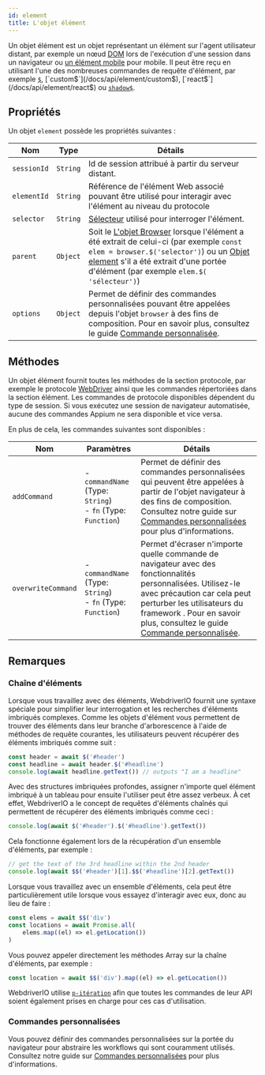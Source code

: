 ```yaml
---
id: element
title: L'objet élément
---
```


Un objet élément est un objet représentant un élément sur l'agent utilisateur distant, par exemple un nœud [DOM](https://developer.mozilla.org/en-US/docs/Web/API/Element) lors de l'exécution d'une session dans un navigateur ou [un élément mobile](https://developer.apple.com/documentation/swift/sequence/element) pour mobile. Il peut être reçu en utilisant l'une des nombreuses commandes de requête d'élément, par exemple [`$`](/docs/api/element/$), [`custom$`](/docs/api/element/custom$), [`react$`](/docs/api/element/react$) ou [`shadow$`](/docs/api/element/shadow$).

## Propriétés

Un objet `element` possède les propriétés suivantes :

| Nom         | Type     | Détails                                                                                                                                                                                                                                                             |
| ----------- | -------- | ------------------------------------------------------------------------------------------------------------------------------------------------------------------------------------------------------------------------------------------------------------------- |
| `sessionId` | `String` | Id de session attribué à partir du serveur distant.                                                                                                                                                                                                                 |
| `elementId` | `String` | Référence</a> de l'élément Web associé pouvant être utilisé pour interagir avec l'élément au niveau du protocole                                                                                                                                                    |
| `selector`  | `String` | [Sélecteur](/docs/selectors) utilisé pour interroger l'élément.                                                                                                                                                                                                     |
| `parent`    | `Object` | Soit le [L'objet Browser](/docs/api/browser) lorsque l'élément a été extrait de celui-ci (par exemple `const elem = browser.$('selector')`) ou un [Objet element](/docs/api/element) s'il a été extrait d'une portée d'élément (par exemple `elem.$( 'sélecteur')`) |
| `options`   | `Object` | Permet de définir des commandes personnalisées pouvant être appelées depuis l'objet `browser` à des fins de composition. Pour en savoir plus, consultez le guide [Commande personnalisée](/docs/customcommands).                                                    |

## Méthodes

Un objet élément fournit toutes les méthodes de la section protocole, par exemple le protocole [WebDriver](/docs/api/webdriver) ainsi que les commandes répertoriées dans la section élément. Les commandes de protocole disponibles dépendent du type de session. Si vous exécutez une session de navigateur automatisée, aucune des commandes Appium [](/docs/api/appium) ne sera disponible et vice versa.

En plus de cela, les commandes suivantes sont disponibles :

| Nom                | Paramètres                                                            | Détails                                                                                                                                                                                                                                                                                                   |
| ------------------ | --------------------------------------------------------------------- | --------------------------------------------------------------------------------------------------------------------------------------------------------------------------------------------------------------------------------------------------------------------------------------------------------- |
| `addCommand`       | - `commandName` (Type: `String`)<br />- `fn` (Type: `Function`) | Permet de définir des commandes personnalisées qui peuvent être appelées à partir de l'objet navigateur à des fins de composition. Consultez notre guide sur [Commandes personnalisées](/docs/customcommands#adding-custom-commands) pour plus d'informations.                                            |
| `overwriteCommand` | - `commandName` (Type: `String`)<br />- `fn` (Type: `Function`) | Permet d'écraser n'importe quelle commande de navigateur avec des fonctionnalités personnalisées. Utilisez-le avec précaution car cela peut perturber les utilisateurs du framework . Pour en savoir plus, consultez le guide [Commande personnalisée](/docs/customcommands#overwriting-native-commands). |

## Remarques

### Chaîne d'éléments

Lorsque vous travaillez avec des éléments, WebdriverIO fournit une syntaxe spéciale pour simplifier leur interrogation et les recherches d'éléments imbriqués complexes. Comme les objets d'élément vous permettent de trouver des éléments dans leur branche d'arborescence à l'aide de méthodes de requête courantes, les utilisateurs peuvent récupérer des éléments imbriqués comme suit :

```js
const header = await $('#header')
const headline = await header.$('#headline')
console.log(await headline.getText()) // outputs "I am a headline"
```

Avec des structures imbriquées profondes, assigner n'importe quel élément imbriqué à un tableau pour ensuite l'utiliser peut être assez verbeux. À cet effet, WebdriverIO a le concept de requêtes d'éléments chaînés qui permettent de récupérer des éléments imbriqués comme ceci :

```js
console.log(await $('#header').$('#headline').getText())
```

Cela fonctionne également lors de la récupération d'un ensemble d'éléments, par exemple :

```js
// get the text of the 3rd headline within the 2nd header
console.log(await $$('#header')[1].$$('#headline')[2].getText())
```

Lorsque vous travaillez avec un ensemble d'éléments, cela peut être particulièrement utile lorsque vous essayez d'interagir avec eux, donc au lieu de faire :

```js
const elems = await $$('div')
const locations = await Promise.all(
    elems.map((el) => el.getLocation())
)
```

Vous pouvez appeler directement les méthodes Array sur la chaîne d'éléments, par exemple :

```js
const location = await $$('div').map((el) => el.getLocation())
```

WebdriverIO utilise [`p-itération`](https://www.npmjs.com/package/p-iteration#api) afin que toutes les commandes de leur API soient également prises en charge pour ces cas d'utilisation.

### Commandes personnalisées

Vous pouvez définir des commandes personnalisées sur la portée du navigateur pour abstraire les workflows qui sont couramment utilisés. Consultez notre guide sur [Commandes personnalisées](/docs/customcommands#adding-custom-commands) pour plus d'informations.
